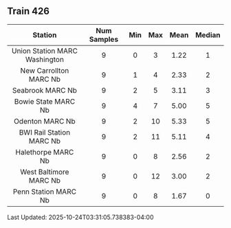 ## Train 426

| Station | Num Samples | Min | Max | Mean | Median |
| :-----: | :---------: | :-: | :-: | :--: | :----: |
| Union Station MARC Washington | 9 | 0 | 3 | 1.22 | 1 |
| New Carrollton MARC Nb | 9 | 1 | 4 | 2.33 | 2 |
| Seabrook MARC Nb | 9 | 2 | 5 | 3.11 | 3 |
| Bowie State MARC Nb | 9 | 4 | 7 | 5.00 | 5 |
| Odenton MARC Nb | 9 | 2 | 10 | 5.33 | 5 |
| BWI Rail Station MARC Nb | 9 | 2 | 11 | 5.11 | 4 |
| Halethorpe MARC Nb | 9 | 0 | 8 | 2.56 | 2 |
| West Baltimore MARC Nb | 9 | 0 | 12 | 3.00 | 2 |
| Penn Station MARC Nb | 9 | 0 | 8 | 1.67 | 0 |


Last Updated: 2025-10-24T03:31:05.738383-04:00